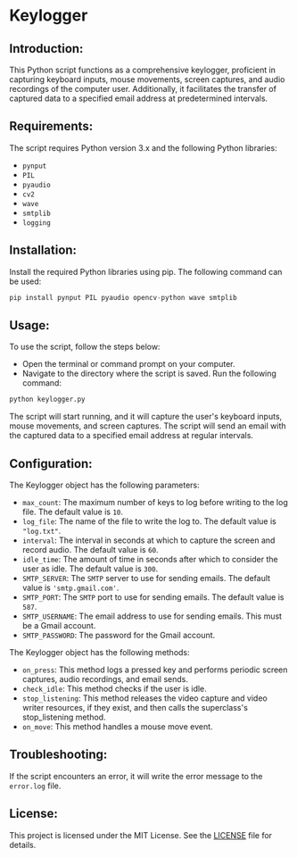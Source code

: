 # Keylogger

## Introduction:

This Python script functions as a comprehensive keylogger, proficient in capturing keyboard inputs, mouse movements, screen captures, and audio recordings of the computer user. Additionally, it facilitates the transfer of captured data to a specified email address at predetermined intervals.

## Requirements:

The script requires Python version 3.x and the following Python libraries:
- `pynput`
- `PIL`
- `pyaudio`
- `cv2`
- `wave`
- `smtplib`
- `logging`
## Installation:

Install the required Python libraries using pip. The following command can be used:
```python
pip install pynput PIL pyaudio opencv-python wave smtplib
```

## Usage:

To use the script, follow the steps below:

- Open the terminal or command prompt on your computer.
- Navigate to the directory where the script is saved.
Run the following command:
```python
python keylogger.py
```

The script will start running, and it will capture the user's keyboard inputs, mouse movements, and screen captures.
The script will send an email with the captured data to a specified email address at regular intervals.

## Configuration:

The Keylogger object has the following parameters:
- `max_count`: The maximum number of keys to log before writing to the log file. The default value is `10`.
- `log_file`: The name of the file to write the log to. The default value is `"log.txt"`.
- `interval`: The interval in seconds at which to capture the screen and record audio. The default value is `60`.
- `idle_time`: The amount of time in seconds after which to consider the user as idle. The default value is `300`.
- `SMTP_SERVER`: The `SMTP` server to use for sending emails. The default value is `'smtp.gmail.com'`.
- `SMTP_PORT`: The `SMTP` port to use for sending emails. The default value is `587`.
- `SMTP_USERNAME`: The email address to use for sending emails. This must be a Gmail account.
- `SMTP_PASSWORD`: The password for the Gmail account.

The Keylogger object has the following methods:
- `on_press`: This method logs a pressed key and performs periodic screen captures, audio recordings, and email sends.
- `check_idle`: This method checks if the user is idle.
- `stop_listening`: This method releases the video capture and video writer resources, if they exist, and then calls the superclass's stop_listening method.
- `on_move`: This method handles a mouse move event.

## Troubleshooting:

If the script encounters an error, it will write the error message to the `error.log` file.

## License:

This project is licensed under the MIT License. See the [LICENSE](https://github.com/TheHumanoidTyphoon/keylogger/blob/master/LICENSE) file for details.
